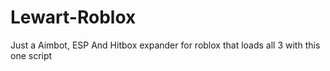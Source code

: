 # Lewart-Roblox
Just a Aimbot, ESP And Hitbox expander for roblox that loads all 3 with this one script
